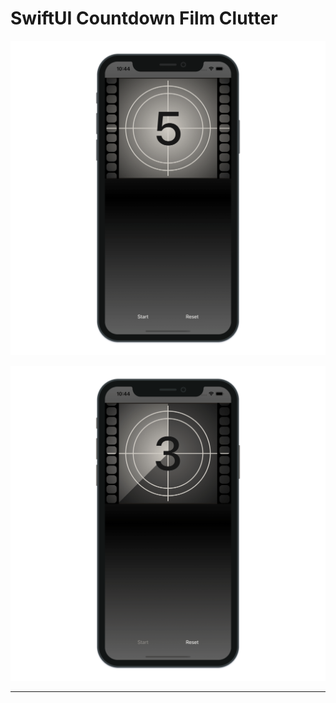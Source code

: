 # SwiftUI Countdown Film Clutter

![SwiftUI Countdown Film Clutter 1](./SwiftUICountdownFilmClutter_1.png "SwiftUI Countdown Film Clutter 1")

![SwiftUI Countdown Film Clutter 2](./SwiftUICountdownFilmClutter_2.png "SwiftUI Countdown Film Clutter 2")

---
